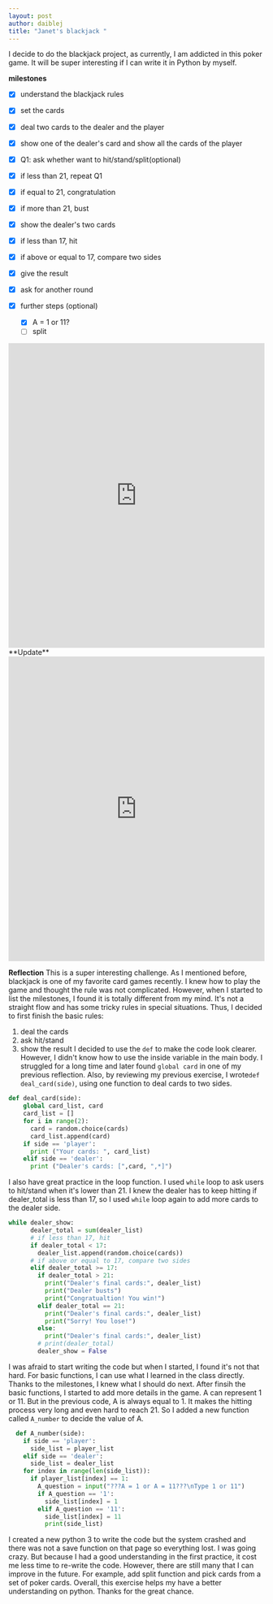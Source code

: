 ```yaml
---
layout: post
author: daiblej
title: "Janet's blackjack "
---
```


I decide to do the blackjack project, as currently, I am addicted in this poker game. It will be super interesting if I can write it in Python by myself.

**milestones**
- [x]  understand the blackjack rules

- [x]  set the cards
- [x]  deal two cards to the dealer and the player
- [x]  show one of the dealer's card and show all the cards of the player
- [x]  Q1: ask whether want to hit/stand/split(optional)
- [x]  if less than 21, repeat Q1
- [x]  if equal to 21, congratulation
- [x]  if more than 21, bust
- [x]  show the dealer's two cards
- [x]  if less than 17, hit
- [x]  if above or equal to 17, compare two sides
- [x]  give the result
- [x]  ask for another round
- [x]  further steps (optional)
   - [x]  A = 1 or 11?
   - [ ]  split
  
<iframe src="https://trinket.io/embed/python3/e9f7763f5a" width="100%" height="600" frameborder="0" marginwidth="0" marginheight="0" allowfullscreen></iframe>
**Update**
<iframe src="https://trinket.io/embed/python3/222445d566" width="100%" height="600" frameborder="0" marginwidth="0" marginheight="0" allowfullscreen></iframe>

**Reflection**
This is a super interesting challenge. As I mentioned before, blackjack is one of my favorite card games recently. I knew how to play the game and thought the rule was not complicated. However, when I started to list the milestones, I found it is totally different from my mind. It's not a straight flow and has some tricky rules in special situations. Thus, I decided to first finish the basic rules: 
1) deal the cards 
2) ask hit/stand 
3) show the result
I decided to use the `def` to make the code look clearer. However, I didn't know how to use the inside variable in the main body. I struggled for a long time and later found `global card` in one of my previous reflection. Also, by reviewing my previous exercise, I wrote`def deal_card(side)`, using one function to deal cards to two sides.
```python
def deal_card(side):
    global card_list, card
    card_list = []
    for i in range(2):
      card = random.choice(cards)
      card_list.append(card)
    if side == 'player':
      print ("Your cards: ", card_list)
    elif side == 'dealer':
      print ("Dealer's cards: [",card, ",*]")
 ```
I also have great practice in the loop function. I used `while` loop to ask users to hit/stand when it's lower than 21. I knew the dealer has to keep hitting if dealer_total is less than 17, so I used `while` loop again to add more cards to the dealer side.
```python
while dealer_show:
      dealer_total = sum(dealer_list)
      # if less than 17, hit
      if dealer_total < 17:
        dealer_list.append(random.choice(cards))
      # if above or equal to 17, compare two sides
      elif dealer_total >= 17:
        if dealer_total > 21:
          print("Dealer's final cards:", dealer_list)
          print("Dealer busts")
          print("Congratualtion! You win!")
        elif dealer_total == 21:
          print("Dealer's final cards:", dealer_list)
          print("Sorry! You lose!")
        else:
          print("Dealer's final cards:", dealer_list)
        # print(dealer_total)
        dealer_show = False
 ```
I was afraid to start writing the code but when I started, I found it's not that hard. For basic functions, I can use what I learned in the class directly. Thanks to the milestones, I knew what I should do next. After finsih the basic functions, I started to add more details in the game.
A can represent 1 or 11. But in the previous code, A is always equal to 1. It makes the hitting process very long and even hard to reach 21. So I added a new function called `A_number` to decide the value of A.
```python
  def A_number(side):
    if side == 'player':
      side_list = player_list
    elif side == 'dealer':
      side_list = dealer_list
    for index in range(len(side_list)):
      if player_list[index] == 1:
        A_question = input("???A = 1 or A = 11???\nType 1 or 11")
        if A_question == '1':
          side_list[index] = 1
        elif A_question == '11':
          side_list[index] = 11
          print(side_list)
```  
I created a new python 3 to write the code but the system crashed and there was not a save function on that page so everything lost. I was going crazy. But because I had a good understanding in the first practice, it cost me less time to re-write the code.
However, there are still many that I can improve in the future. For example, add split function and pick cards from a set of poker cards.
Overall, this exercise helps my have a better understanding on python. Thanks for the great chance.
 



